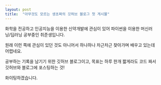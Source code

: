 ```yaml
---
layout: post
title:  "아무것도 모르는 생초짜의 깃허브 블로그 첫 게시물"
---
```


화학을 전공하고
인공지능을 이용한 신약개발에 관심이 있어
파이썬을 이용한 머신러닝/딥러닝 공부중인 취준생입니다.

원래 이런 쪽에 관심이 있던 것도 아니어서
하나하나 차근차근 찾아가며 배우고 있는데 어렵네요.

공부하는 기록을 남기기 위한 깃허브 블로그이고,
목표는 하루 한개 짧게라도 코드 짜서 깃허브와 블로그에 포스팅하는 것!

화이팅하겠습니다.
